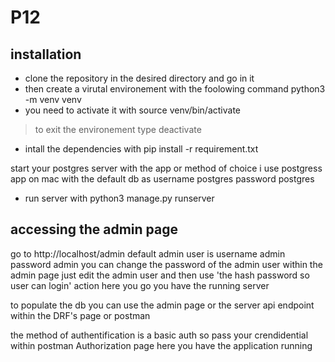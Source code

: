 # P12

## installation 

* clone the repository in the desired directory and go in it
* then create a virutal environement with the foolowing command
  python3 -m venv venv
* you need to activate it with
source venv/bin/activate
> to exit the environement type deactivate
* intall the dependencies with
  pip install -r requirement.txt

start your postgres server with the app or method of choice 
i use postgress app on mac 
with the default db as 
username postgres
password postgres 

* run server with
python3 manage.py runserver

## accessing the admin page 
go to http://localhost/admin
default admin user is 
username admin 
password admin 
you can change the password of the admin user within the admin page 
just edit the admin user and then use 'the hash password so user can login' action 
here you go you have the running server 

to populate the db you can use the admin page or the server api endpoint within the DRF's page or postman 

the method of authentification is a basic auth so pass your crendidential within postman Authorization page 
here you have the application running 
